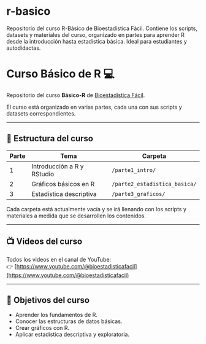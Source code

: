 # r-basico
Repositorio del curso R-Básico de Bioestadística Fácil. Contiene los scripts, datasets y materiales del curso, organizado en partes para aprender R desde la introducción hasta estadística básica. Ideal para estudiantes y autodidactas.

# Curso Básico de R 💻

Repositorio del curso **Básico-R** de [Bioestadística Fácil](https://bioestadisticafacil.com).

El curso está organizado en varias partes, cada una con sus scripts y datasets correspondientes.

---

## 🧩 Estructura del curso

| Parte | Tema | Carpeta |
|-------|------|--------|
| 1 | Introducción a R y RStudio | `/parte1_intro/` |
| 2 | Gráficos básicos en R | `/parte2_estadistica_basica/` |
| 3 | Estadística descriptiva | `/parte3_graficos/` |

Cada carpeta está actualmente vacía y se irá llenando con los scripts y materiales a medida que se desarrollen los contenidos.

---

## 📺 Videos del curso
Todos los videos en el canal de YouTube:  
👉 [https://www.youtube.com/@bioestadisticafacil](https://www.youtube.com/@bioestadisticafacil)

---

## 🧠 Objetivos del curso
- Aprender los fundamentos de R.
- Conocer las estructuras de datos básicas.
- Crear gráficos con R.
- Aplicar estadística descriptiva y exploratoria.
